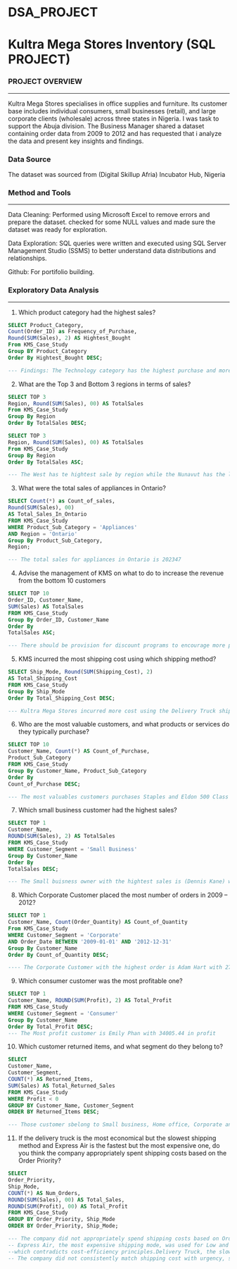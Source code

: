 # DSA_PROJECT

# Kultra Mega Stores Inventory (SQL PROJECT)

### PROJECT OVERVIEW
--- 
Kultra Mega Stores specialises in office supplies and furniture. Its customer base includes individual consumers, small businesses (retail), and large corporate clients (wholesale) across three states in Nigeria. I was task to support the Abuja division. The Business Manager shared a dataset containing order data from 2009 to 2012 and has requested that i analyze the data and present key insights and findings.

### Data Source
The dataset was sourced from (Digital Skillup Afria) Incubator Hub, Nigeria

### Method and Tools
---
Data Cleaning: Performed using Microsoft Excel to remove errors and prepare the dataset. checked for some NULL values and made sure the dataset was ready for exploration.

Data Exploration: SQL queries were written and executed using SQL Server Management Studio (SSMS) to better understand data distributions and relationships.

Github: For portifolio building.

### Exploratory Data Analysis
---
1. Which product category had the highest sales?
``` SQL
SELECT Product_Category, 
Count(Order_ID) as Frequency_of_Purchase,
Round(SUM(Sales), 2) AS Hightest_Bought
From KMS_Case_Study
Group BY Product_Category
Order By Hightest_Bought DESC;

--- Findings: The Technology category has the highest purchase and more purchase frequnecy.
```
2. What are the Top 3 and Bottom 3 regions in terms of sales?
``` SQL
SELECT TOP 3
Region, Round(SUM(Sales), 00) AS TotalSales
From KMS_Case_Study
Group By Region
Order By TotalSales DESC;

SELECT TOP 3
Region, Round(SUM(Sales), 00) AS TotalSales
From KMS_Case_Study
Group By Region
Order By TotalSales ASC;

--- The West has te hightest sale by region while the Nunavut has the lowest sales by region.
```
3. What were the total sales of appliances in Ontario?
``` SQL
SELECT Count(*) as Count_of_sales,
Round(SUM(Sales), 00) 
AS Total_Sales_In_Ontario
FROM KMS_Case_Study
WHERE Product_Sub_Category = 'Appliances' 
AND Region = 'Ontario'
Group By Product_Sub_Category,
Region;

--- The total sales for appliances in Ontario is 202347
```
4. Advise the management of KMS on what to do to increase the revenue from the bottom 10 customers
``` SQL
SELECT TOP 10
Order_ID, Customer_Name, 
SUM(Sales) AS TotalSales
FROM KMS_Case_Study
Group By Order_ID, Customer_Name
Order By
TotalSales ASC;

--- There should be provision for discount programs to encourage more purchase from these customers
```
5. KMS incurred the most shipping cost using which shipping method?
``` SQL
SELECT Ship_Mode, Round(SUM(Shipping_Cost), 2) 
AS Total_Shipping_Cost
FROM KMS_Case_Study
Group By Ship_Mode
Order By Total_Shipping_Cost DESC;

--- Kultra Mega Stores incurred more cost using the Delivery Truck shipping method
```
6. Who are the most valuable customers, and what products or services do they typically purchase?
``` SQL
SELECT TOP 10
Customer_Name, Count(*) AS Count_of_Purchase,
Product_Sub_Category
FROM KMS_Case_Study
Group By Customer_Name, Product_Sub_Category
Order By
Count_of_Purchase DESC;

--- The most valuables customers purchases Staples and Eldon 500 Class Desk Accessories
```
7. Which small business customer had the highest sales?
``` SQL
SELECT TOP 1
Customer_Name,
ROUND(SUM(Sales), 2) AS TotalSales
FROM KMS_Case_Study
WHERE Customer_Segment = 'Small Business'
Group By Customer_Name
Order By
TotalSales DESC;

--- The Small buisness owner with the hightest sales is (Dennis Kane) with 75967.59
```
8. Which Corporate Customer placed the most number of orders in 2009 – 2012?
``` SQL
SELECT TOP 1
Customer_Name, Count(Order_Quantity) AS Count_of_Quantity
From KMS_Case_Study
WHERE Customer_Segment = 'Corporate' 
AND Order_Date BETWEEN '2009-01-01' AND '2012-12-31'
Group By Customer_Name
Order By Count_of_Quantity DESC;

---- The Corporate Customer with the highest order is Adam Hart with 27 Orders
```
9. Which consumer customer was the most profitable one?
``` SQL
SELECT TOP 1
Customer_Name, ROUND(SUM(Profit), 2) AS Total_Profit
FROM KMS_Case_Study
WHERE Customer_Segment = 'Consumer' 
Group By Customer_Name
Order By Total_Profit DESC;
--- The Most profit customer is Emily Phan with 34005.44 in profit
```
10. Which customer returned items, and what segment do they belong to?
``` SQL
SELECT 
Customer_Name,
Customer_Segment,
COUNT(*) AS Returned_Items,
SUM(Sales) AS Total_Returned_Sales
FROM KMS_Case_Study
WHERE Profit < 0
GROUP BY Customer_Name, Customer_Segment
ORDER BY Returned_Items DESC;

--- Those customer sbelong to Small business, Home office, Corporate and Consumer segments.
```
11. If the delivery truck is the most economical but the slowest shipping method and Express Air is the fastest but the most expensive one,
do you think the company appropriately spent shipping costs based on the Order Priority?
``` SQL
SELECT 
Order_Priority,
Ship_Mode,
COUNT(*) AS Num_Orders,
ROUND(SUM(Sales), 00) AS Total_Sales,
ROUND(SUM(Profit), 00) AS Total_Profit
FROM KMS_Case_Study
GROUP BY Order_Priority, Ship_Mode
ORDER BY Order_Priority, Ship_Mode;

--- The company did not appropriately spend shipping costs based on Order Priority.
-- Express Air, the most expensive shipping mode, was used for Low and Not Specified priority orders, 
--which contradicts cost-efficiency principles.Delivery Truck, the slowest method, was occasionally used for High or Critical orders.
-- The company did not consistently match shipping cost with urgency, suggesting potential inefficiencies in logistics planning.
```
